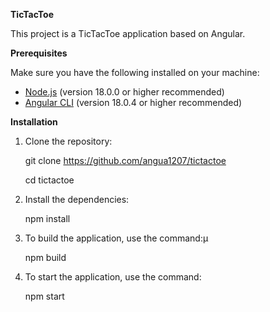 **TicTacToe**

This project is a TicTacToe application based on Angular.

**Prerequisites**

Make sure you have the following installed on your machine:

- [Node.js](https://nodejs.org/) (version 18.0.0 or higher recommended)
- [Angular CLI](https://angular.io/cli) (version 18.0.4 or higher recommended)

**Installation**

1. Clone the repository:
    
   git clone https://github.com/angua1207/tictactoe
   
   cd tictactoe

3. Install the dependencies:
   
   npm install

4. To build the application, use the command:µ
   
   npm build

5. To start the application, use the command:
   
   npm start

